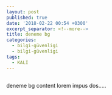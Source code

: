 ```yaml
---
layout: post
published: true
date: '2018-02-22 00:54 +0300'
excerpt_separator: <!--more-->
title: deneme bg
categories:
  - bilgi-güvenligi
  - bilgi-güvenligi
tags:
  - KALI
---
```

##

deneme bg content
lorem impus dos.....